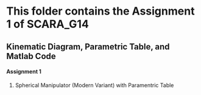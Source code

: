 # This folder contains the Assignment 1 of SCARA_G14
## Kinematic Diagram, Parametric Table, and Matlab Code

#### Assignment 1
1. Spherical Manipulator (Modern Variant) with Paramentric Table

